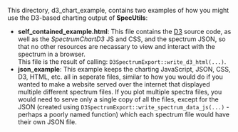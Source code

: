 This directory, d3_chart_example, contains two examples of how you might use the D3-based charting output of **SpecUtils**:

* **self_contained_example.html**: This file contains the [D3](https://d3js.org/) source code, 
  as well as the *SpectrumChartD3* JS and CSS, and the spectrum JSON, so that no other resources
  are necassary to view and interact with the spectrum in a browser.  
  This file is the result of calling: `D3SpectrumExport::write_d3_html(...)`.
* **json_example**: This example keeps the charting JavaScript, JSON, CSS, D3, HTML, etc. all in seperate
  files, similar to how you would do if you wanted to make a website served over the internet
  that displayed multiple different spectrum files.  If you plot multiple spectra files, you would
  need to serve only a single copy of all the files, except for the JSON (created using 
  `D3SpectrumExport::write_spectrum_data_js(...)` - perhaps a poorly named function) which each
  spectrum file would have their own JSON file. 